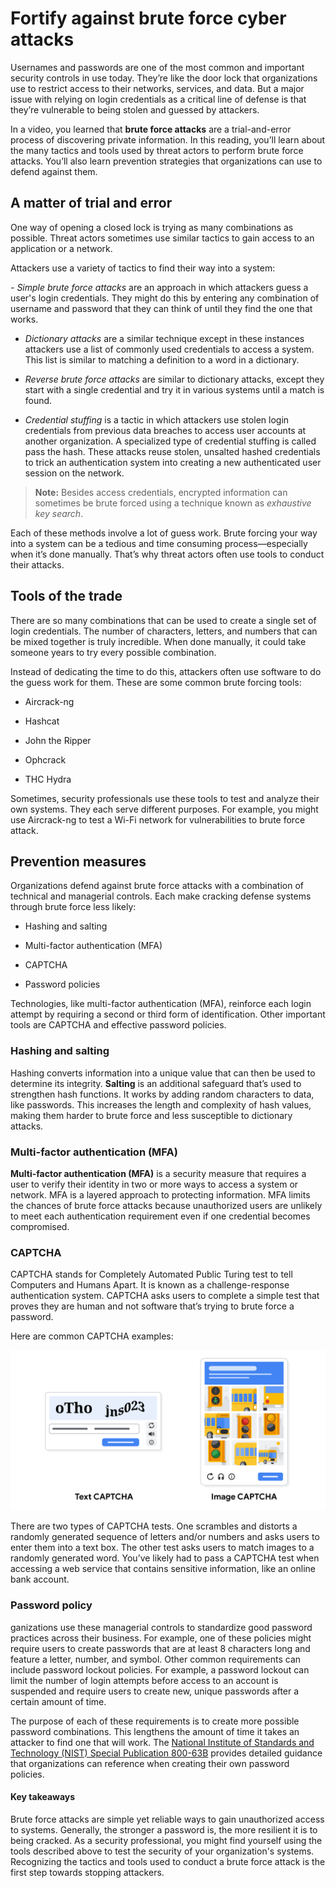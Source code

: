# Fortify against brute force cyber attacks
Usernames and passwords are one of the most common and important security controls in use today. They’re like the door lock that organizations use to restrict access to their networks, services, and data. But a major issue with relying on login credentials as a critical line of defense is that they’re vulnerable to being stolen and guessed by attackers.

In a video, you learned that **brute force attacks** are a trial-and-error process of discovering private information. In this reading, you’ll learn about the many tactics and tools used by threat actors to perform brute force attacks. You’ll also learn prevention strategies that organizations can use to defend against them.

## A matter of trial and error
One way of opening a closed lock is trying as many combinations as possible. Threat actors sometimes use similar tactics to gain access to an application or a network. 

Attackers use a variety of tactics to find their way into a system:

*- Simple brute force attacks* are an approach in which attackers guess a user's login credentials. They might do this by entering any combination of username and password that they can think of until they find the one that works.

- *Dictionary attacks* are a similar technique except in these instances attackers use a list of commonly used credentials to access a system. This list is similar to matching a definition to a word in a dictionary.

- *Reverse brute force attacks* are similar to dictionary attacks, except they start with a single credential and try it in various systems until a match is found.

- *Credential stuffing* is a tactic in which attackers use stolen login credentials from previous data breaches to access user accounts at another organization. A specialized type of credential stuffing is called pass the hash. These attacks reuse stolen, unsalted hashed credentials to trick an authentication system into creating a new authenticated user session on the network.

> **Note:** Besides access credentials, encrypted information can sometimes be brute forced using a technique known as *exhaustive key search*.

Each of these methods involve a lot of guess work. Brute forcing your way into a system can be a tedious and time consuming process—especially when it’s done manually. That’s why threat actors often use tools to conduct their attacks.

## Tools of the trade
There are so many combinations that can be used to create a single set of login credentials. The number of characters, letters, and numbers that can be mixed together is truly incredible. When done manually, it could take someone years to try every possible combination.

Instead of dedicating the time to do this, attackers often use software to do the guess work for them. These are some common brute forcing tools:

- Aircrack-ng

- Hashcat 

- John the Ripper

- Ophcrack

- THC Hydra

Sometimes, security professionals use these tools to test and analyze their own systems. They each serve different purposes. For example, you might use Aircrack-ng to test a Wi-Fi network for vulnerabilities to brute force attack.

## Prevention measures
Organizations defend against brute force attacks with a combination of technical and managerial controls. Each make cracking defense systems through brute force less likely:

- Hashing and salting

- Multi-factor authentication (MFA)

- CAPTCHA

- Password policies

Technologies, like multi-factor authentication (MFA), reinforce each login attempt by requiring a second or third form of identification. Other important tools are CAPTCHA and effective password policies.

### Hashing and salting
Hashing converts information into a unique value that can then be used to determine its integrity. **Salting** is an additional safeguard that’s used to strengthen hash functions. It works by adding random characters to data, like passwords. This increases the length and complexity of hash values, making them harder to brute force and less susceptible to dictionary attacks.

### Multi-factor authentication (MFA)
**Multi-factor authentication (MFA)** is a security measure that requires a user to verify their identity in two or more ways to access a system or network. MFA is a layered approach to protecting information. MFA limits the chances of brute force attacks because unauthorized users are unlikely to meet each authentication requirement even if one credential becomes compromised.

### CAPTCHA
CAPTCHA stands for Completely Automated Public Turing test to tell Computers and Humans Apart. It is known as a challenge-response authentication system. CAPTCHA asks users to complete a simple test that proves they are human and not software that’s trying to brute force a password.

Here are common CAPTCHA examples:

![A side by side comparison of a text-based and image-based CAPTCHA verifying if a user is human.](/Assets,%20Threats,%20and%20Vulnerabilities/img/a-side-by-side-comparison-of-a-text-based-and-image-based-captcha-verifying-if-a-user-is-human.png)

There are two types of CAPTCHA tests. One scrambles and distorts a randomly generated sequence of letters and/or numbers and asks users to enter them into a text box. The other test asks users to match images to a randomly generated word. You’ve likely had to pass a CAPTCHA test when accessing a web service that contains sensitive information, like an online bank account.

### Password policy
ganizations use these managerial controls to standardize good password practices across their business. For example, one of these policies might require users to create passwords that are at least 8 characters long and feature a letter, number, and symbol. Other common requirements can include password lockout policies. For example, a password lockout can limit the number of login attempts before access to an account is suspended and require users to create new, unique passwords after a certain amount of time.

The purpose of each of these requirements is to create more possible password combinations. This lengthens the amount of time it takes an attacker to find one that will work. The 
[National Institute of Standards and Technology (NIST) Special Publication 800-63B](https://nvlpubs.nist.gov/nistpubs/SpecialPublications/NIST.SP.800-63b.pdf)
 provides detailed guidance that organizations can reference when creating their own password policies.

 #### Key takeaways
 Brute force attacks are simple yet reliable ways to gain unauthorized access to systems. Generally, the stronger a password is, the more resilient it is to being cracked. As a security professional, you might find yourself using the tools described above to test the security of your organization's systems. Recognizing the tactics and tools used to conduct a brute force attack is the first step towards stopping attackers.